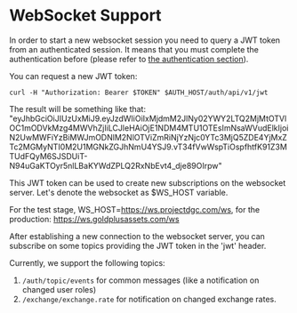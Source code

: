 # WebSocket Support

In order to start a new websocket session you need to query a JWT token from an authenticated session.
It means that you must complete the authentication before 
(please refer to [the authentication section](../authentication.md)).

You can request a new JWT token:

```
curl -H "Authorization: Bearer $TOKEN" $AUTH_HOST/auth/api/v1/jwt
```

The result will be something like that:
"eyJhbGciOiJIUzUxMiJ9.eyJzdWIiOiIxMjdmM2JlNy02YWY2LTQ2MjMtOTVlOC1mODVkMzg4MWVhZjIiLCJleHAiOjE1NDM4MTU1OTEsImNsaWVudElkIjoiN2UwMWFiYzBiMWJmODNlM2NlOTViZmRiNjYzNjc0YTc3MjQ5ZDE4YjMxZTc2MGMyNTI0M2U1MGNkZGJhNmU4YSJ9.vT34fVwWspTiOspfhtfK91Z3MTUdFQyM6SJSDUiT-N94uGaKTOyr5nlLBaKYWdZPLQ2RxNbEvt4_dje89OIrpw"

This JWT token can be used to create new subscriptions on the websocket server.
Let's denote the websocket as $WS_HOST variable.

For the test stage, WS_HOST=https://ws.projectdgc.com/ws, for the production: https://ws.goldplusassets.com/ws 

After establishing a new connection to the websocket server, you can subscribe on some topics providing
the JWT token in the 'jwt' header.

Currently, we support the following topics:

1. `/auth/topic/events` for common messages (like a notification on changed user roles)
2. `/exchange/exchange.rate` for notification on changed exchange rates.


